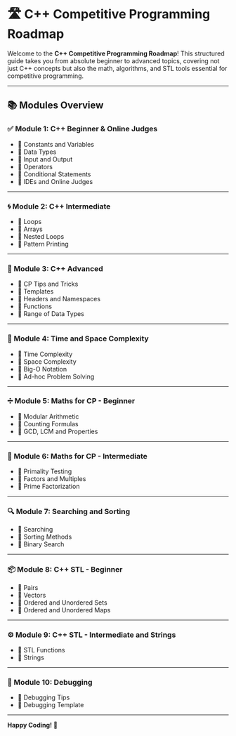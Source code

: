 # 🛣️ C++ Competitive Programming Roadmap 

Welcome to the **C++ Competitive Programming Roadmap**! This structured guide takes you from absolute beginner to advanced topics, covering not just C++ concepts but also the math, algorithms, and STL tools essential for competitive programming.

---  

## 📚 Modules Overview

### ✅ Module 1: C++ Beginner & Online Judges
- 🔹 Constants and Variables 
- 🔹 Data Types
- 🔹 Input and Output
- 🔹 Operators
- 🔹 Conditional Statements
- 🔹 IDEs and Online Judges

---

### 🌀 Module 2: C++ Intermediate
- 🔹 Loops
- 🔹 Arrays
- 🔹 Nested Loops
- 🔹 Pattern Printing

---

### 🔧 Module 3: C++ Advanced
- 🔹 CP Tips and Tricks
- 🔹 Templates
- 🔹 Headers and Namespaces
- 🔹 Functions
- 🔹 Range of Data Types

---

### 🧠 Module 4: Time and Space Complexity
- 🔹 Time Complexity
- 🔹 Space Complexity
- 🔹 Big-O Notation
- 🔹 Ad-hoc Problem Solving

---

### ➗ Module 5: Maths for CP - Beginner
- 🔹 Modular Arithmetic
- 🔹 Counting Formulas
- 🔹 GCD, LCM and Properties

---

### 🔢 Module 6: Maths for CP - Intermediate
- 🔹 Primality Testing
- 🔹 Factors and Multiples
- 🔹 Prime Factorization

---

### 🔍 Module 7: Searching and Sorting
- 🔹 Searching
- 🔹 Sorting Methods
- 🔹 Binary Search

---

### 📦 Module 8: C++ STL - Beginner
- 🔹 Pairs
- 🔹 Vectors
- 🔹 Ordered and Unordered Sets
- 🔹 Ordered and Unordered Maps

---

### ⚙️ Module 9: C++ STL - Intermediate and Strings
- 🔹 STL Functions
- 🔹 Strings

---

### 🐞 Module 10: Debugging
- 🔹 Debugging Tips
- 🔹 Debugging Template

---

**Happy Coding! 🚀**
